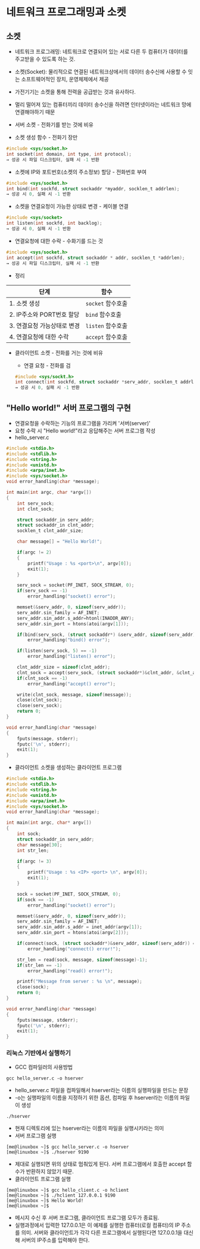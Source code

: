 # 네트워크 프로그래밍과 소켓  

## 소켓  
- 네트워크 프로그래밍: 네트워크로 연결되어 있는 서로 다른 두 컴퓨터가 데이터를 주고받을 수 있도록 하는 것.  
- 소켓(Socket): 물리적으로 연결된 네트워크상에서의 데이터 송수신에 사용할 수 잇는 소프트웨어적인 장치, 운영체제에서 제공  
- 가전기기는 소켓을 통해 전력을 공급받는 것과 유사하다.  
- 멀리 떨어져 있는 컴퓨터끼리 데이터 송수신을 하려면 인터넷이라는 네트워크 망에 연결해야하기 때문  

- 서버 소켓 - 전화기를 받는 것에 비유  
 - 소켓 생성 함수 - 전화기 장만  
  ```c
  #include <sys/socket.h>
  int socket(int domain, int type, int protocol);
  → 성공 시 파일 디스크립터, 실패 시 -1 반환
  ```  

 - 소켓에 IP와 포트번호(소켓의 주소정보) 할당 - 전화번호 부여  
 ```c
 #include <sys/socket.h>
 int bind(int sockfd, struct sockaddr *myaddr, socklen_t addrlen);  
 → 성공 시 0, 실패 시 -1 반환
 ```

 - 소켓을 연결요청이 가능한 상태로 변경 - 케이블 연결  
 ```c
 #include <sys/socket>
 int listen(int sockfd, int backlog);
 → 성공 시 0, 실패 시 -1 반환
 ```

 - 연결요청에 대한 수락 - 수화기를 드는 것  
 ```c
 #include <sys/socket.h>
 int accept(int sockfd, struct sockaddr * addr, socklen_t *addrlen);
 → 성공 시 파일 디스크립터, 실패 시 -1 반환
 ```

 - 정리  

 | 단계 | 함수 |
 | --- | --- |
 | 1. 소켓 생성 | `socket` 함수호출 |
 | 2. IP주소와  PORT번호 할당 | `bind` 함수호출 |
 | 3. 연결요청 가능상태로 변경 | `listen` 함수호출 |
 | 4. 연결요청에 대한 수락| `accept` 함수호출 |  


- 클라이언트 소켓 - 전화를 거는 것에 비유

  - 연결 요청 - 전화를 검  
  ```c
  #include <sys/sockt.h>
  int connect(int sockfd, struct sockaddr *serv_addr, socklen_t addrlen);
  → 성공 시 0, 실패 시 -1 반환
  ```

## "Hello world!" 서버 프로그램의 구현   
- 연결요청을 수락하는 기능의 프로그램을 가리켜 '서버(server)'  
- 요청 수락 시 "Hello world!"라고 응답해주는 서버 프로그램 작성  
- hello_server.c  
```c
#include <stdio.h>
#include <stdlib.h>
#include <string.h>
#include <unistd.h>
#include <arpa/inet.h>
#include <sys/socket.h>
void error_handling(char *message);

int main(int argc, char *argv[])
{
    int serv_sock;
    int clnt_sock;

    struct sockaddr_in serv_addr;
    struct sockaddr_in clnt_addr;
    socklen_t clnt_addr_size;

    char message[] = "Hello World!";

    if(argc != 2)
    {
        printf("Usage : %s <port>\n", argv[0]);
        exit(1);
    }

    serv_sock = socket(PF_INET, SOCK_STREAM, 0);
    if(serv_sock == -1)
        error_handling("socket() error");

    memset(&serv_addr, 0, sizeof(serv_addr));
    serv_addr.sin_family = AF_INET;
    serv_addr.sin_addr.s_addr=htonl(INADDR_ANY);
    serv_addr.sin_port = htons(atoi(argv[1]));

    if(bind(serv_sock, (struct sockaddr*) &serv_addr, sizeof(serv_addr)) == -1)
        error_handling("bind() error");

    if(listen(serv_sock, 5) == -1)
        error_handling("listen() error");

    clnt_addr_size = sizeof(clnt_addr);
    clnt_sock = accept(serv_sock, (struct sockaddr*)&clnt_addr, &clnt_addr_size);
    if(clnt_sock == -1)
        error_handling("accept() error");

    write(clnt_sock, message, sizeof(message));
    close(clnt_sock);
    close(serv_sock);
    return 0;
}

void error_handling(char *message)
{
    fputs(message, stderr);
    fputc('\n', stderr);
    exit(1);
}
```
- 클라이언트 소켓을 생성하는 클라이언트 프로그램  
```c
#include <stdio.h>
#include <stdlib.h>
#include <string.h>
#include <unistd.h>
#include <arpa/inet.h>
#include <sys/socket.h>
void error_handling(char *message);

int main(int argc, char* argv[])
{
    int sock;
    struct sockaddr_in serv_addr;
    char message[30];
    int str_len;

    if(argc != 3)
    {
        printf("Usage : %s <IP> <port> \n", argv[0]);
        exit(1);
    }

    sock = socket(PF_INET, SOCK_STREAM, 0);
    if(sock == -1)
        error_handling("socket() error");

    memset(&serv_addr, 0, sizeof(serv_addr));
    serv_addr.sin_family = AF_INET;
    serv_addr.sin_addr.s_addr = inet_addr(argv[1]);
    serv_addr.sin_port = htons(atoi(argv[2]));

    if(connect(sock, (struct sockaddr*)&serv_addr, sizeof(serv_addr)) == -1)
        error_handling("connect() error!");

    str_len = read(sock, message, sizeof(message)-1);
    if(str_len == -1)
        error_handling("read() error!");

    printf("Message from server : %s \n", message);
    close(sock);
    return 0;
}

void error_handling(char *message)
{
    fputs(message, stderr);
    fputc('\n', stderr);
    exit(1);
}
```  

### 리눅스 기반에서 실행하기  
- GCC 컴파일러의 사용방법  
```
gcc hello_server.c -o hserver
```
- hello_server.c 파일을 컴파일해서 hserver라는 이름의 실행파일을 만드는 문장  
- -o는 실행파일의 이름을 지정하기 위한 옵션, 컴파일 후 hserver라는 이름의 파일이 생성  
```
./hserver
```
- 현재 디렉토리에 있는 hserver라는 이름의 파일을 실행시키라는 의미  
- 서버 프로그램 실행   
```
[me@linuxbox ~]$ gcc hello_server.c -o hserver
[me@linuxbox ~]$ ./hserver 9190
```  
- 제대로 실행되면 위의 상태로 멈춰있게 된다. 서버 프로그램에서 호출한 accept 함수가 반환하지 않았기 때문.  
- 클라이언트 프로그램 실행   
```
[me@linuxbox ~]$ gcc hello_client.c -o hclient
[me@linuxbox ~]$ ./hclient 127.0.0.1 9190
[me@linuxbox ~]$ Hello World! 
[me@linuxbox ~]$ 
```  
- 메시지 수신 후 서버 프로그램, 클라이언트 프로그램 모두가 종료됨.  
- 실행과정에서 입력한 127.0.0.1은 이 예제를 실행한 컴퓨터(로컬 컴퓨터)의 IP 주소를 의미. 서버와 클라이언트가 각각 다른 프로그램에서 실행된다면 127.0.0.1을 대신해 서버의 IP주소를 입력해야 한다.   


